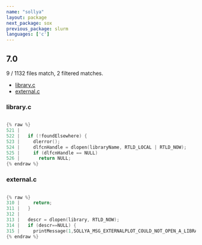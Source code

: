 ```yaml
---
name: "sollya"
layout: package
next_package: sox
previous_package: slurm
languages: ['c']
---
```

## 7.0
9 / 1132 files match, 2 filtered matches.

 - [library.c](#libraryc)
 - [external.c](#externalc)

### library.c

```c

{% raw %}
521 | 
522 |   if (!foundElsewhere) {
523 |     dlerror();
524 |     dlfcnHandle = dlopen(libraryName, RTLD_LOCAL | RTLD_NOW);
525 |     if (dlfcnHandle == NULL)
526 |       return NULL;
{% endraw %}

```
### external.c

```c

{% raw %}
310 |     return;
311 |   }
312 | 
313 |   descr = dlopen(library, RTLD_NOW);
314 |   if (descr==NULL) {
315 |     printMessage(1,SOLLYA_MSG_EXTERNALPLOT_COULD_NOT_OPEN_A_LIBRARY, "Error: the given library (%s) is not available (%s)!\n",library,dlerror());
{% endraw %}

```